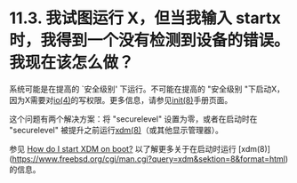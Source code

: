 # 11.3. 我试图运行 X，但当我输入 startx 时，我得到一个没有检测到设备的错误。我现在该怎么做？

系统可能是在提高的 `安全级别' 下运行。不可能在提高的 "安全级别 "下启动X，因为X需要对[io(4)](https://www.freebsd.org/cgi/man.cgi?query=io&sektion=4&format=html)的写权限。更多信息，请参见[init(8)](https://www.freebsd.org/cgi/man.cgi?query=init&sektion=8&format=html)手册页面。

这个问题有两个解决方案：将 "securelevel" 设置为零，或者在启动时在 "securelevel" 被提升之前运行[xdm(8)](https://www.freebsd.org/cgi/man.cgi?query=xdm&sektion=8&format=html)（或其他显示管理器）。

参见 [How do I start XDM on boot?](https://docs.freebsd.org/en/books/faq/#xdm-boot) 以了解更多关于在启动时运行 [xdm(8)] (https://www.freebsd.org/cgi/man.cgi?query=xdm&sektion=8&format=html) 的信息。